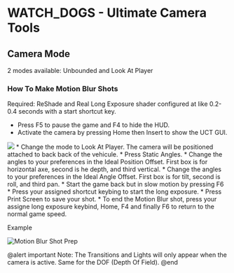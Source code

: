 # WATCH_DOGS - Ultimate Camera Tools 

## Camera Mode

2 modes available: Unbounded and Look At Player

### How To Make Motion Blur Shots

Required: ReShade and Real Long Exposure shader configured at like 0.2-0.4 seconds with a start shortcut key.

* Press F5 to pause the game and F4 to hide the HUD.
* Activate the camera by pressing Home then Insert to show the UCT GUI.
<img src="https://raw.githubusercontent.com/AnticOwl/image/UCT-01.png" />
* Change the mode to Look At Player. The camera will be positioned attached to back back of the vehicule.
* Press Static Angles.
* Change the angles to your preferences in the Ideal Position Offset.
  First box is for horizontal axe, second is he depth, and third vertical.
* Change the angles to your preferences in the Ideal Angle Offset.
  First box is for tilt, second is roll, and third pan.
* Start the game back but in slow motion by pressing F6
* Press your assigned shortcut keybing to start the long exposure. 
* Press Print Screen to save your shot.
* To end the Motion Blur shot, press your assigne long exposure keybind, Home, F4 and finally F6 to return to the normal game speed. 

Example

![Motion Blur Shot Prep](image/UCT-02.png)






@alert important
Note:
The Transitions and Lights will only appear when the camera is active.
Same for the DOF (Depth Of Field).
@end
